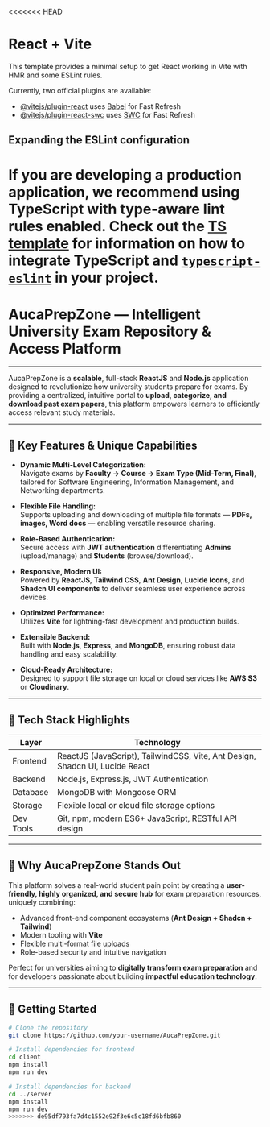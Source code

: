 <<<<<<< HEAD
# React + Vite

This template provides a minimal setup to get React working in Vite with HMR and some ESLint rules.

Currently, two official plugins are available:

- [@vitejs/plugin-react](https://github.com/vitejs/vite-plugin-react/blob/main/packages/plugin-react) uses [Babel](https://babeljs.io/) for Fast Refresh
- [@vitejs/plugin-react-swc](https://github.com/vitejs/vite-plugin-react/blob/main/packages/plugin-react-swc) uses [SWC](https://swc.rs/) for Fast Refresh

## Expanding the ESLint configuration

If you are developing a production application, we recommend using TypeScript with type-aware lint rules enabled. Check out the [TS template](https://github.com/vitejs/vite/tree/main/packages/create-vite/template-react-ts) for information on how to integrate TypeScript and [`typescript-eslint`](https://typescript-eslint.io) in your project.
=======
# AucaPrepZone — Intelligent University Exam Repository & Access Platform

---

AucaPrepZone is a **scalable**, full-stack **ReactJS** and **Node.js** application designed to revolutionize how university students prepare for exams. By providing a centralized, intuitive portal to **upload, categorize, and download past exam papers**, this platform empowers learners to efficiently access relevant study materials.

---

## 🚀 Key Features & Unique Capabilities

- **Dynamic Multi-Level Categorization:**  
  Navigate exams by **Faculty → Course → Exam Type (Mid-Term, Final)**, tailored for Software Engineering, Information Management, and Networking departments.

- **Flexible File Handling:**  
  Supports uploading and downloading of multiple file formats — **PDFs, images, Word docs** — enabling versatile resource sharing.

- **Role-Based Authentication:**  
  Secure access with **JWT authentication** differentiating **Admins** (upload/manage) and **Students** (browse/download).

- **Responsive, Modern UI:**  
  Powered by **ReactJS**, **Tailwind CSS**, **Ant Design**, **Lucide Icons**, and **Shadcn UI components** to deliver seamless user experience across devices.

- **Optimized Performance:**  
  Utilizes **Vite** for lightning-fast development and production builds.

- **Extensible Backend:**  
  Built with **Node.js**, **Express**, and **MongoDB**, ensuring robust data handling and easy scalability.

- **Cloud-Ready Architecture:**  
  Designed to support file storage on local or cloud services like **AWS S3** or **Cloudinary**.

---

## 💼 Tech Stack Highlights

| Layer      | Technology                                           |
|------------|----------------------------------------------------|
| Frontend   | ReactJS (JavaScript), TailwindCSS, Vite, Ant Design, Shadcn UI, Lucide React |
| Backend    | Node.js, Express.js, JWT Authentication            |
| Database   | MongoDB with Mongoose ORM                           |
| Storage    | Flexible local or cloud file storage options        |
| Dev Tools  | Git, npm, modern ES6+ JavaScript, RESTful API design|

---

## 🎯 Why AucaPrepZone Stands Out

This platform solves a real-world student pain point by creating a **user-friendly, highly organized, and secure hub** for exam preparation resources, uniquely combining:

- Advanced front-end component ecosystems (**Ant Design + Shadcn + Tailwind**)  
- Modern tooling with **Vite**  
- Flexible multi-format file uploads  
- Role-based security and intuitive navigation

Perfect for universities aiming to **digitally transform exam preparation** and for developers passionate about building **impactful education technology**.

---

## 🚀 Getting Started

```bash
# Clone the repository
git clone https://github.com/your-username/AucaPrepZone.git

# Install dependencies for frontend
cd client
npm install
npm run dev

# Install dependencies for backend
cd ../server
npm install
npm run dev
>>>>>>> de95df793fa7d4c1552e92f3e6c5c18fd6bfb860

